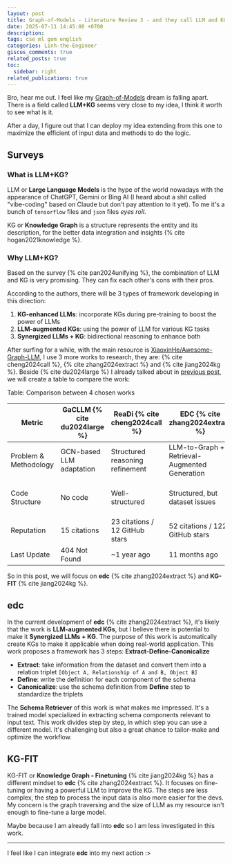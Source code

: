 ```yaml
---
layout: post
title: Graph-of-Models - Literature Review 3 - and they call LLM and KG
date: 2025-07-11 14:45:00 +0700
description: 
tags: cse ml gom english
categories: Linh-the-Engineer
giscus_comments: true
related_posts: true
toc:
  sidebar: right
related_publications: true
---
```


Bro, hear me out. I feel like my [Graph-of-Models](https://vtrnnhlinh.github.io/blog/tag/gom/) dream is falling apart. There is a field called **LLM+KG** seems very close to my idea, I think it worth to see what is it.

After a day, I figure out that I can deploy my idea extending from this one to maximize the efficient of input data and methods to do the logic.

## Surveys

### What is LLM+KG?

LLM or **Large Language Models** is the hype of the world nowadays with the appearance of ChatGPT, Gemini or Bing AI (I heard about a shit called "vibe-coding" based on Claude but don't pay attention to it yet). To me it's a bunch of `tensorflow` files and `json` files *eyes roll*.

KG or **Knowledge Graph** is a structure represents the entity and its description, for the better data integration and insights {% cite hogan2021knowledge %}. 

### Why LLM+KG?

Based on the survey {% cite pan2024unifying %}, the combination of LLM and KG is very promising. They can fix each other's cons with their pros. 

According to the authors, there will be 3 types of framework developing in this direction:
1. **KG-enhanced LLMs**: incorporate KGs during pre-training to boost the power of LLMs
2. **LLM-augmented KGs**: using the power of LLM for various KG tasks
3. **Synergized LLMs + KG**: bidirectional reasoning to enhance both

After surfing for a while, with the main resource is [XiaoxinHe/Awesome-Graph-LLM](https://github.com/XiaoxinHe/Awesome-Graph-LLM), I use 3 more works to research, they are: {% cite cheng2024call %}, {% cite zhang2024extract %} and {% cite jiang2024kg %}. Beside {% cite du2024large %} I already talked about in [previous post](https://vtrnnhlinh.github.io/blog/2025/gom-literature-review-1/), we will create a table to compare the work:

Table: Comparison between 4 chosen works

| Metric                | GaCLLM {% cite du2024large %}            | ReaDi {% cite cheng2024call %}              | EDC {% cite zhang2024extract %}              | KG-FIT {% cite jiang2024kg %}              |
|-----------------------|-------------------------------------------|---------------------------------------------|----------------------------------------------|--------------------------------------------|
| Problem & Methodology | GCN-based LLM adaptation                  | Structured reasoning refinement              | LLM-to-Graph + Retrieval-Augmented Generation| Hierarchical graph fine-tuning             |
| Code Structure        | No code                                   | Well-structured                              | Structured, but dataset issues               | Decent structure, nothing remarkable       |
| Reputation            | 15 citations                              | 23 citations / 12 GitHub stars               | 52 citations / 122 GitHub stars              | 11 citations / 112 GitHub stars            |
| Last Update           | 404 Not Found                             | ~1 year ago                                  | 11 months ago                                | 9 months ago                               |

So in this post, we will focus on **edc** {% cite zhang2024extract %} and **KG-FIT** {% cite jiang2024kg %}.

## edc

In the current development of **edc** {% cite zhang2024extract %}, it's likely that the work is **LLM-augmented KGs**, but I believe there is potential to make it **Synergized LLMs + KG**. The purpose of this work is automatically create KGs to make it applicable when doing real-world application. This work proposes a framework has 3 steps: **Extract-Define-Canonicalize**
- **Extract**: take information from the dataset and convert them into a relation triplet `[Object A, Relationship of A and B, Object B]`
- **Define**: write the definition for each component of the schema
- **Canonicalize**: use the schema definition from **Define** step to standardize the triplets

The **Schema Retriever** of this work is what makes me impressed. It's a trained model specialized in extracting schema components relevant to input text. This work divides step by step, in which step you can use a different model. It's challenging but also a great chance to tailor-make and optimize the workflow.

## KG-FIT

KG-FIT or **Knowledge Graph - Finetuning** {% cite jiang2024kg %} has a different mindset to **edc** {% cite zhang2024extract %}. It focuses on fine-tuning or having a powerful LLM to improve the KG. The steps are less complex, the step to process the input data is also more easier for the devs. My concern is the graph traversing and the size of LLM as my resource isn't enough to fine-tune a large model. 

Maybe because I am already fall into **edc** so I am less investigated in this work. 

---

I feel like I can integrate **edc** into my next action :>
